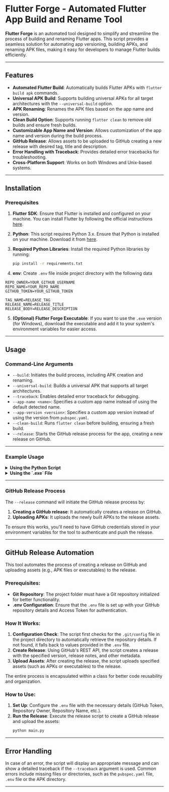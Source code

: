 # Flutter Forge - Automated Flutter App Build and Rename Tool

**Flutter Forge** is an automated tool designed to simplify and streamline the process of building and renaming Flutter apps. This script provides a seamless solution for automating app versioning, building APKs, and renaming APK files, making it easy for developers to manage Flutter builds efficiently.

---

## Features

- **Automated Flutter Build**: Automatically builds Flutter APKs with `flutter build apk` commands.
- **Universal APK Build**: Supports building universal APKs for all target architectures with the `--universal-build` option.
- **APK Renaming**: Renames the APK files based on the app name and version.
- **Clean Build Option**: Supports running `flutter clean` to remove old builds and ensure fresh builds.
- **Customizable App Name and Version**: Allows customization of the app name and version during the build process.
- **GitHub Release**: Allows assets to be uploaded to GitHub creating a new release with desired tag, title and description.
- **Error Handling with Traceback**: Provides detailed error tracebacks for troubleshooting.
- **Cross-Platform Support**: Works on both Windows and Unix-based systems.

---

## Installation

### Prerequisites

1. **Flutter SDK**: Ensure that Flutter is installed and configured on your machine. You can install Flutter by following the official instructions [here](https://flutter.dev/docs/get-started/install).
   
2. **Python**: This script requires Python 3.x. Ensure that Python is installed on your machine. Download it from [here](https://www.python.org/downloads/).

3. **Required Python Libraries**:
   Install the required Python libraries by running:
   ```bash
   pip install -r requirements.txt
   ```

4. **env**: Create `.env` file inside project directory with the following data

```
REPO_OWNER=YOUR_GITHUB_USERNAME
REPO_NAME=YOUR_REPO_NAME
GITHUB_TOKEN=YOUR_GITHUB_TOKEN

TAG_NAME=RELEASE_TAG
RELEASE_NAME=RELEASE_TITLE
RELEASE_BODY=RELEASE_DESCRIPTION
```

5. **(Optional) Flutter Forge Executable**: If you want to use the `.exe` version (for Windows), download the executable and add it to your system's environment variables for easier access.

---

## Usage

### Command-Line Arguments

- `--build`: Initiates the build process, including APK creation and renaming.
- `--universal-build`: Builds a universal APK that supports all target architectures.
- `--traceback`: Enables detailed error traceback for debugging.
- `--app-name <name>`: Specifies a custom app name instead of using the default detected name.
- `--app-version <version>`: Specifies a custom app version instead of using the version from `pubspec.yaml`.
- `--clean-build`: Runs `flutter clean` before building, ensuring a fresh build.
- `--release`: Starts the GitHub release process for the app, creating a new release on GitHub.

---

### Example Usage

<details>
<summary><strong>Using the Python Script</strong></summary>

1. **Basic Build (with default settings):**
   ```bash
   python main.py --build
   ```

2. **Universal Build:**
   Build a universal APK.
   ```bash
   python main.py --universal-build
   ```

3. **Start GitHub Release Process:**
   This command triggers the process to create a GitHub release and upload the APK to the release assets.
   > The apk files should be present inside the default folder for standalone release command to work without build command
   ```bash
   python main.py --release
   ```

4. **Build with Custom App Name:**
   Specify a custom app name.
   ```bash
   python main.py --build --app-name "MyApp"
   ```

5. **Build with Custom App Version:**
   Specify a custom app version.
   ```bash
   python main.py --build --app-version "v2.0.0"
   ```

6. **Build with Flutter Clean:**
   Run `flutter clean` before building.
   ```bash
   python main.py --build --clean-build
   ```

7. **Universal Build with Custom App Name:**
   Build a universal APK with a custom app name.
   ```bash
   python main.py --universal-build --app-name "MyApp"
   ```

8. **Build with Traceback (for detailed error output):**
   Enable traceback for detailed error logs.
   ```bash
   python main.py --build --traceback
   ```

9. **Start GitHub Release Process with All Options:**
   Trigger the GitHub release process, with custom app name, version, cleaning, and traceback.
   ```bash
   python main.py --build --universal-build --release --app-name "MyApp" --app-version "v4.0.0" --clean-build --traceback
   ```

</details>

<details>
<summary><strong>Using the `.exe` File</strong></summary>

1. **Start GitHub Release Process:**
   This command triggers the GitHub release process, creating a new release and uploading the APK to the release assets.
   ```bash
   flutterforge.exe --release
   ```

2. **Universal Build:**
   Build a universal APK.
   ```bash
   flutterforge.exe --universal-build
   ```

3. **Start GitHub Release Process:**
   This command triggers the process to create a GitHub release and upload the APK to the release assets.
   > The apk files should be present inside the default folder for standalone release command to work without build command
   ```bash
   flutterforge.exe --release
   ```

4. **Build with Custom App Name:**
   Specify a custom app name.
   ```bash
   flutterforge.exe --build --app-name "MyApp"
   ```

5. **Build with Custom App Version:**
   Specify a custom app version.
   ```bash
   flutterforge.exe --build --app-version "v2.0.0"
   ```

6. **Build with Flutter Clean:**
   Run `flutter clean` before building.
   ```bash
   flutterforge.exe --build --clean-build
   ```

7. **Universal Build with Custom App Name:**
   Build a universal APK with a custom app name.
   ```bash
   flutterforge.exe --universal-build --app-name "MyApp"
   ```

8. **Build with Traceback (for detailed error output):**
   Enable traceback for detailed error logs.
   ```bash
   flutterforge.exe --build --traceback
   ```

9. **Start GitHub Release Process with All Options:**
   Trigger the GitHub release process, with custom app name, version, cleaning, and traceback.
   ```bash
   flutterforge.exe --build --universal-build --release --app-name "MyApp" --app-version "v4.0.0" --clean-build --traceback
   ```

</details>

---

### GitHub Release Process

The `--release` command will initiate the GitHub release process by:

1. **Creating a GitHub release**: It automatically creates a release on GitHub.
2. **Uploading APKs**: It uploads the newly built APKs to the release assets.

To ensure this works, you'll need to have GitHub credentials stored in your environment variables for the tool to authenticate and push the release.

---

## GitHub Release Automation

This tool automates the process of creating a release on GitHub and uploading assets (e.g., APK files or executables) to the release.

### Prerequisites:
- **Git Repository**: The project folder must have a Git repository initialized for better functionality.
- **.env Configuration**: Ensure that the `.env` file is set up with your GitHub repository details and Access Token for authentication.
  
### How It Works:
1. **Configuration Check**: The script first checks for the `.git/config` file in the project directory to automatically retrieve the repository details. If not found, it falls back to values provided in the `.env` file.
2. **Create Release**: Using GitHub's REST API, the script creates a release with the specified version, release notes, and other metadata.
3. **Upload Assets**: After creating the release, the script uploads specified assets (such as APKs or executables) to the release.

The entire process is encapsulated within a class for better code reusability and organization.

### How to Use:
1. **Set Up**: Configure the `.env` file with the necessary details (GitHub Token, Repository Owner, Repository Name, etc.).
2. **Run the Release**: Execute the release script to create a GitHub release and upload the assets:
   ```bash
   python main.py
   ```

---

## Error Handling

In case of an error, the script will display an appropriate message and can show a detailed traceback if the `--traceback` argument is used. Common errors include missing files or directories, such as the `pubspec.yaml` file, `.env` file or the APK directory.

---